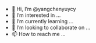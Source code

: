 - 👋 Hi, I’m @yangchenyuycy
- 👀 I’m interested in ...
- 🌱 I’m currently learning ...
- 💞️ I’m looking to collaborate on ...
- 📫 How to reach me ...

<!---
yangchenyuycy/yangchenyuycy is a ✨ special ✨ repository because its `README.md` (this file) appears on your GitHub profile.
You can click the Preview link to take a look at your changes.
--->
